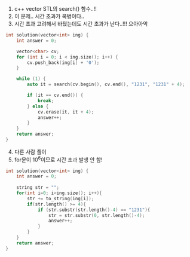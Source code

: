 


1) c++ vector STL의 search() 함수..!!
2) 이 문제.. 시간 초과가 복병이다..
3) 시간 초과 고려해서 바꿨는데도 시간 초과가 난다..!!! 으아아악
```C++
int solution(vector<int> ing) {
    int answer = 0;

    vector<char> cv;
    for (int i = 0; i < ing.size(); i++) {
        cv.push_back(ing[i] + '0');
    }

    while (1) {
        auto it = search(cv.begin(), cv.end(), "1231", "1231" + 4);

        if (it == cv.end()) {
            break;
        } else {
            cv.erase(it, it + 4);
            answer++;
        }
    }
    return answer;
}
```

4) 다른 사람 풀이
5) for문이 10<sup>6</sup>이므로 시간 초과 발생 안 함!
```C++
int solution(vector<int> ing) {
    int answer = 0;
   
    string str = "";
    for(int i=0; i<ing.size(); i++){
        str += to_string(ing[i]);
        if(str.length() >= 4){
            if (str.substr(str.length()-4) == "1231"){
                str = str.substr(0, str.length()-4);
                answer++;
            }
        }
    }
    return answer;
}
```

